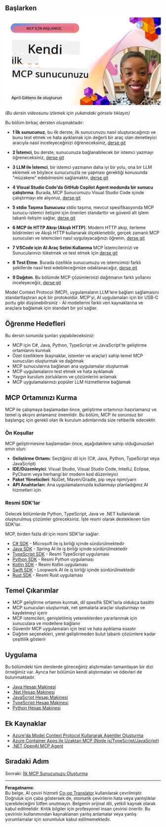 <!--
CO_OP_TRANSLATOR_METADATA:
{
  "original_hash": "1197b6dbde36773e04a5ae826557fdb9",
  "translation_date": "2025-08-26T17:43:47+00:00",
  "source_file": "03-GettingStarted/README.md",
  "language_code": "tr"
}
-->
## Başlarken  

[![İlk MCP Sunucunuzu Oluşturun](../../../translated_images/04.0ea920069efd979a0b2dad51e72c1df7ead9c57b3305796068a6cee1f0dd6674.tr.png)](https://youtu.be/sNDZO9N4m9Y)

_(Bu dersin videosunu izlemek için yukarıdaki görsele tıklayın)_

Bu bölüm birkaç dersten oluşmaktadır:

- **1 İlk sunucunuz**, bu ilk derste, ilk sunucunuzu nasıl oluşturacağınızı ve bunu test etmek ve hata ayıklamak için değerli bir araç olan denetleyici aracıyla nasıl inceleyeceğinizi öğreneceksiniz, [derse git](01-first-server/README.md)

- **2 İstemci**, bu derste, sunucunuza bağlanabilecek bir istemci yazmayı öğreneceksiniz, [derse git](02-client/README.md)

- **3 LLM ile İstemci**, bir istemci yazmanın daha iyi bir yolu, ona bir LLM eklemek ve böylece sunucunuzla ne yapması gerektiği konusunda "müzakere" edebilmesini sağlamaktır, [derse git](03-llm-client/README.md)

- **4 Visual Studio Code'da GitHub Copilot Agent modunda bir sunucu çalıştırma**. Burada, MCP Sunucumuzu Visual Studio Code içinde çalıştırmayı ele alıyoruz, [derse git](04-vscode/README.md)

- **5 stdio Taşıma Sunucusu** stdio taşıma, mevcut spesifikasyonda MCP sunucu-istemci iletişimi için önerilen standarttır ve güvenli alt işlem tabanlı iletişim sağlar, [derse git](05-stdio-server/README.md)

- **6 MCP ile HTTP Akışı (Akışlı HTTP)**. Modern HTTP akışı, ilerleme bildirimleri ve Akışlı HTTP kullanarak ölçeklenebilir, gerçek zamanlı MCP sunucuları ve istemcileri nasıl uygulayacağınızı öğrenin, [derse git](06-http-streaming/README.md)

- **7 VSCode için AI Araç Setini Kullanma** MCP İstemcilerinizi ve Sunucularınızı tüketmek ve test etmek için [derse git](07-aitk/README.md)

- **8 Test Etme**. Burada özellikle sunucumuzu ve istemcimizi farklı şekillerde nasıl test edebileceğimize odaklanacağız, [derse git](08-testing/README.md)

- **9 Dağıtım**. Bu bölümde MCP çözümlerinizi dağıtmanın farklı yollarını inceleyeceğiz, [derse git](09-deployment/README.md)

Model Context Protocol (MCP), uygulamaların LLM'lere bağlam sağlamasını standartlaştıran açık bir protokoldür. MCP'yi, AI uygulamaları için bir USB-C portu gibi düşünebilirsiniz - AI modellerini farklı veri kaynaklarına ve araçlara bağlamak için standart bir yol sağlar.

## Öğrenme Hedefleri

Bu dersin sonunda şunları yapabileceksiniz:

- MCP için C#, Java, Python, TypeScript ve JavaScript'te geliştirme ortamlarını kurmak
- Özel özelliklere (kaynaklar, istemler ve araçlar) sahip temel MCP sunucuları oluşturmak ve dağıtmak
- MCP sunucularına bağlanan ana uygulamalar oluşturmak
- MCP uygulamalarını test etmek ve hata ayıklamak
- Yaygın kurulum zorluklarını ve çözümlerini anlamak
- MCP uygulamalarınızı popüler LLM hizmetlerine bağlamak

## MCP Ortamınızı Kurma

MCP ile çalışmaya başlamadan önce, geliştirme ortamınızı hazırlamanız ve temel iş akışını anlamanız önemlidir. Bu bölüm, MCP ile sorunsuz bir başlangıç için gerekli olan ilk kurulum adımlarında size rehberlik edecektir.

### Ön Koşullar

MCP geliştirmesine başlamadan önce, aşağıdakilere sahip olduğunuzdan emin olun:

- **Geliştirme Ortamı**: Seçtiğiniz dil için (C#, Java, Python, TypeScript veya JavaScript)
- **IDE/Düzenleyici**: Visual Studio, Visual Studio Code, IntelliJ, Eclipse, PyCharm veya herhangi bir modern kod düzenleyici
- **Paket Yöneticileri**: NuGet, Maven/Gradle, pip veya npm/yarn
- **API Anahtarları**: Ana uygulamalarınızda kullanmayı planladığınız AI hizmetleri için

### Resmi SDK'lar

Gelecek bölümlerde Python, TypeScript, Java ve .NET kullanılarak oluşturulmuş çözümler göreceksiniz. İşte resmi olarak desteklenen tüm SDK'lar.

MCP, birden fazla dil için resmi SDK'lar sağlar:
- [C# SDK](https://github.com/modelcontextprotocol/csharp-sdk) - Microsoft ile iş birliği içinde sürdürülmektedir
- [Java SDK](https://github.com/modelcontextprotocol/java-sdk) - Spring AI ile iş birliği içinde sürdürülmektedir
- [TypeScript SDK](https://github.com/modelcontextprotocol/typescript-sdk) - Resmi TypeScript uygulaması
- [Python SDK](https://github.com/modelcontextprotocol/python-sdk) - Resmi Python uygulaması
- [Kotlin SDK](https://github.com/modelcontextprotocol/kotlin-sdk) - Resmi Kotlin uygulaması
- [Swift SDK](https://github.com/modelcontextprotocol/swift-sdk) - Loopwork AI ile iş birliği içinde sürdürülmektedir
- [Rust SDK](https://github.com/modelcontextprotocol/rust-sdk) - Resmi Rust uygulaması

## Temel Çıkarımlar

- MCP geliştirme ortamını kurmak, dil spesifik SDK'larla oldukça basittir
- MCP sunucuları oluşturmak, net şemalarla araçlar oluşturmayı ve kaydetmeyi içerir
- MCP istemcileri, genişletilmiş yeteneklerden yararlanmak için sunuculara ve modellere bağlanır
- Güvenilir MCP uygulamaları için test ve hata ayıklama esastır
- Dağıtım seçenekleri, yerel geliştirmeden bulut tabanlı çözümlere kadar çeşitlilik gösterir

## Uygulama

Bu bölümdeki tüm derslerde göreceğiniz alıştırmaları tamamlayan bir dizi örneğimiz var. Ayrıca her bölümün kendi alıştırmaları ve ödevleri de bulunmaktadır.

- [Java Hesap Makinesi](./samples/java/calculator/README.md)
- [.Net Hesap Makinesi](../../../03-GettingStarted/samples/csharp)
- [JavaScript Hesap Makinesi](./samples/javascript/README.md)
- [TypeScript Hesap Makinesi](./samples/typescript/README.md)
- [Python Hesap Makinesi](../../../03-GettingStarted/samples/python)

## Ek Kaynaklar

- [Azure'da Model Context Protocol Kullanarak Agentler Oluşturma](https://learn.microsoft.com/azure/developer/ai/intro-agents-mcp)
- [Azure Container Apps ile Uzaktan MCP (Node.js/TypeScript/JavaScript)](https://learn.microsoft.com/samples/azure-samples/mcp-container-ts/mcp-container-ts/)
- [.NET OpenAI MCP Agent](https://learn.microsoft.com/samples/azure-samples/openai-mcp-agent-dotnet/openai-mcp-agent-dotnet/)

## Sıradaki Adım

Sonraki: [İlk MCP Sunucunuzu Oluşturma](01-first-server/README.md)

---

**Feragatname**:  
Bu belge, AI çeviri hizmeti [Co-op Translator](https://github.com/Azure/co-op-translator) kullanılarak çevrilmiştir. Doğruluk için çaba göstersek de, otomatik çevirilerin hata veya yanlışlıklar içerebileceğini lütfen unutmayın. Belgenin orijinal dili, yetkili kaynak olarak kabul edilmelidir. Kritik bilgiler için profesyonel insan çevirisi önerilir. Bu çevirinin kullanımından kaynaklanan yanlış anlamalar veya yanlış yorumlamalar için sorumluluk kabul edilmemektedir.